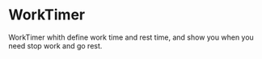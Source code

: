 # WorkTimer
WorkTimer whith define work time and rest time, and show you when you need stop work and go rest.

